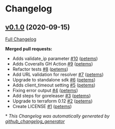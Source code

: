 # Changelog

## [v0.1.0](https://github.com/petems/terraform-provider-extip/tree/v0.1.0) (2020-09-15)

[Full Changelog](https://github.com/petems/terraform-provider-extip/compare/30bf0a2320cab82c223e6580d10da3b5e2358b26...v0.1.0)

**Merged pull requests:**

- Adds validate\_ip parameter [\#10](https://github.com/petems/terraform-provider-extip/pull/10) ([petems](https://github.com/petems))
- Adds Coveralls GH Action [\#9](https://github.com/petems/terraform-provider-extip/pull/9) ([petems](https://github.com/petems))
- Refactor tests [\#8](https://github.com/petems/terraform-provider-extip/pull/8) ([petems](https://github.com/petems))
- Add URL validation for resolver [\#7](https://github.com/petems/terraform-provider-extip/pull/7) ([petems](https://github.com/petems))
- Upgrade to standalone sdk [\#6](https://github.com/petems/terraform-provider-extip/pull/6) ([petems](https://github.com/petems))
- Adds client\_timeout setting [\#5](https://github.com/petems/terraform-provider-extip/pull/5) ([petems](https://github.com/petems))
- Fixing error output [\#4](https://github.com/petems/terraform-provider-extip/pull/4) ([petems](https://github.com/petems))
- Add steps for goreleaser [\#3](https://github.com/petems/terraform-provider-extip/pull/3) ([petems](https://github.com/petems))
- Upgrade to terraform 0.12 [\#2](https://github.com/petems/terraform-provider-extip/pull/2) ([petems](https://github.com/petems))
- Create LICENSE [\#1](https://github.com/petems/terraform-provider-extip/pull/1) ([petems](https://github.com/petems))



\* *This Changelog was automatically generated by [github_changelog_generator](https://github.com/github-changelog-generator/github-changelog-generator)*
